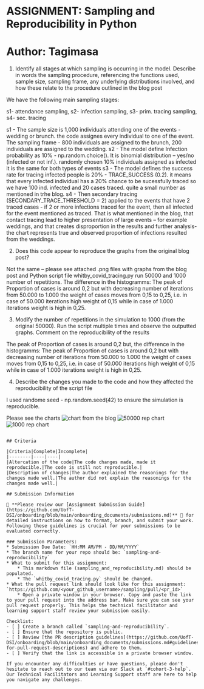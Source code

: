 # ASSIGNMENT: Sampling and Reproducibility in Python


# Author: Tagimasa

1. Identify all stages at which sampling is occurring in the model. Describe in words the sampling procedure, referencing the functions used, sample size, sampling frame, any underlying distributions involved, and how these relate to the procedure outlined in the blog post  

We have the following main sampling stages:

   s1- attendance sampling,
   s2- infection sampling,
   s3- prim. tracing sampling,
   s4- sec. tracing

s1 - The sample size is 1,000 individuals attending one of the events - wedding or brunch. the code assignes every individual to one of the event. The sampling frame - 800 individuals are assigned to the brunch, 200 individuals are assigned to the wedding.
s2 - The model define Infection probability as 10% - np.random.choice(). It is binomial distribution – yes/no (infected or not inf.). randomly chosen 10% individuals assigned as infected it is the same for both types of events
s3 - The model defines the success rate for tracing infected people is 20% - TRACE_SUCCESS (0.2). it means that every infected individual has a 20% chance to be sucessfully traced so we have 100 ind. infected and 20 cases traced. quite a small number as mentioned in trhe blog.
s4 - Then secondary tracing (SECONDARY_TRACE_THRESHOLD = 2) applied to the events that have 2 traced cases - if 2 or more infections traced for the event, then all infected for the event mentioned as traced.
That is what mentioned in the blog, that contact tracing lead to higher presentation of large events – for example weddings, and that creates disproportion in the results and further analysis- the chart represents true and observed proportion of infections resulted from the weddings.

2. Does this code appear to reproduce the graphs from the original blog post? 

Not the same – please see attached .png files with graphs from the blog post and Python script file whitby_covid_tracing.py run 50000 and 1000 number of repetitions. 
The difference in the histogramms: The peak of Proportion of cases is around 0,2 but with decreasing number of iterations from 50.000 to 1.000 the weight of cases moves from 0,15 to 0,25, i.e. in case of 50.000 iterations high weight of 0,15 while in case of 1.000 iterations weight is high in 0,25. 

3. Modify the number of repetitions in the simulation to 1000 (from the original 50000). Run the script multiple times and observe the outputted graphs. Comment on the reproducibility of the results 

The peak of Proportion of cases is around 0,2 but, the difference in the histogramms: The peak of Proportion of cases is around 0,2 but with decreasing number of iterations from 50.000 to 1.000 the weight of cases moves from 0,15 to 0,25, i.e. in case of 50.000 iterations high weight of 0,15 while in case of 1.000 iterations weight is high in 0,25.

4. Describe the changes you made to the code and how they affected the reproducibility of the script file 

I used randome seed - np.random.seed(42) to ensure the simulation is reproducible.

Please see the charts
![chart from the blog](https://github.com/Tagimasa/sampling/blob/task-1/02_activities/assignments/chart%20from%20the%20blog.png)
![50000  rep chart](https://github.com/Tagimasa/sampling/blob/task-1/02_activities/assignments/chart%20_50000%20_rep.png)
![1000  rep chart](https://github.com/Tagimasa/sampling/blob/task-1/02_activities/assignments/chart_1000%20_rep.png)

```

## Criteria

|Criteria|Complete|Incomplete|
|--------|----|----|
|Altercation of the code|The code changes made, made it reproducible.|The code is still not reproducible.|
|Description of changes|The author explained the reasonings for the changes made well.|The author did not explain the reasonings for the changes made well.|

## Submission Information

🚨 **Please review our [Assignment Submission Guide](https://github.com/UofT-DSI/onboarding/blob/main/onboarding_documents/submissions.md)** 🚨 for detailed instructions on how to format, branch, and submit your work. Following these guidelines is crucial for your submissions to be evaluated correctly.

### Submission Parameters:
* Submission Due Date: `HH:MM AM/PM - DD/MM/YYYY`
* The branch name for your repo should be: `sampling-and-reproducibility`
* What to submit for this assignment:
    * This markdown file (sampling_and_reproducibility.md) should be populated.
    * The `whitby_covid_tracing.py` should be changed.
* What the pull request link should look like for this assignment: `https://github.com/<your_github_username>/sampling/pull/<pr_id>`
    * Open a private window in your browser. Copy and paste the link to your pull request into the address bar. Make sure you can see your pull request properly. This helps the technical facilitator and learning support staff review your submission easily.

Checklist:
- [ ] Create a branch called `sampling-and-reproducibility`.
- [ ] Ensure that the repository is public.
- [ ] Review [the PR description guidelines](https://github.com/UofT-DSI/onboarding/blob/main/onboarding_documents/submissions.md#guidelines-for-pull-request-descriptions) and adhere to them.
- [ ] Verify that the link is accessible in a private browser window.

If you encounter any difficulties or have questions, please don't hesitate to reach out to our team via our Slack at `#cohort-3-help`. Our Technical Facilitators and Learning Support staff are here to help you navigate any challenges.
